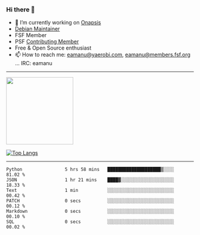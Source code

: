 ### Hi there 👋


- 🔭 I’m currently working on [Onapsis](http://onapsis.com)
- [Debian Maintainer](https://qa.debian.org/developer.php?login=eamanu%40yaerobi.com)
- FSF Member
- PSF [Contributing Member](https://www.python.org/psf/membership/#what-membership-classes-are-there)
- Free & Open Source enthusiast 
- 📫 How to reach me: eamanu@yaerobi.com, eamanu@members.fsf.org ... IRC: eamanu

---

<img height="180em" src="https://github-readme-stats.vercel.app/api?theme=dark&username=eamanu&show_icons=true&hide_border=true&&count_private=true&include_all_commits=true" />

[![Top Langs](https://github-readme-stats.vercel.app/api/top-langs/?theme=dark&username=eamanu&layout=compact)](https://github.com/anuraghazra/github-readme-stats)

---

<!--START_SECTION:waka-->

```text
Python                5 hrs 58 mins   ████████████████████▒░░░░   81.02 %
JSON                  1 hr 21 mins    ████▓░░░░░░░░░░░░░░░░░░░░   18.33 %
Text                  1 min           ░░░░░░░░░░░░░░░░░░░░░░░░░   00.42 %
PATCH                 0 secs          ░░░░░░░░░░░░░░░░░░░░░░░░░   00.12 %
Markdown              0 secs          ░░░░░░░░░░░░░░░░░░░░░░░░░   00.10 %
SQL                   0 secs          ░░░░░░░░░░░░░░░░░░░░░░░░░   00.02 %
```

<!--END_SECTION:waka-->
